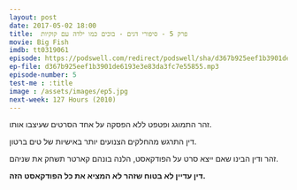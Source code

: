 ```yaml
---
layout: post
date: 2017-05-02 18:00
title: 	פרק 5 - סיפורי דגים - בוכים כמו ילדה עם קוקיות
movie: Big Fish
imdb: tt0319061
episode: https://podswell.com/redirect/podswell/sha/d367b925eef1b3901de6193e3e83da3fc7e55855.mp3?name=movietalker
ep-file: d367b925eef1b3901de6193e3e83da3fc7e55855.mp3
episode-number: 5
test-me : :title
image : /assets/images/ep5.jpg
next-week: 127 Hours (2010)
---
```

זהר התמוגג ופטפט ללא הפסקה על אחד הסרטים שעיצבו אותו.

דין התרגש מהחלקים הצנועים יותר באישיות של טים ברטון.

זהר ודין הבינו שאם ייצא סרט על הפודקאסט, הלנה בונהם קארטר תשחק את שניהם.

**דין עדיין לא בטוח שזהר לא המציא את כל הפודקאסט הזה.**